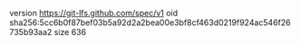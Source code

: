 version https://git-lfs.github.com/spec/v1
oid sha256:5cc6b0f87bef03b5a92d2a2bea00e3bf8cf463d0219f924ac546f26735b93aa2
size 636
